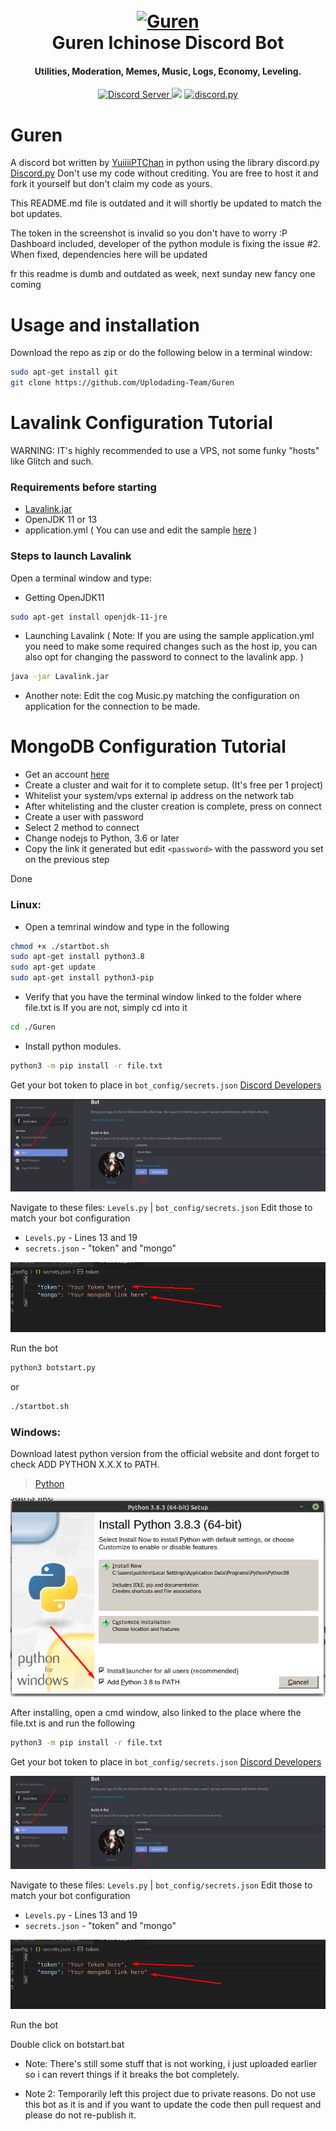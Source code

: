 <h1 align="center">
  <br>
  <a href=""><img src="https://cdn.discordapp.com/attachments/713430084039737354/731176680139522139/wallpaperflare.com_wallpaper_2.jpg" alt="Guren"></a>
  <br>
  Guren Ichinose Discord Bot
  <br>
</h1>

<h4 align="center">Utilities, Moderation, Memes, Music, Logs, Economy, Leveling.</h4>

<p align="center">
  <a href="https://discord.gg/MkfPYvp">
    <img src="https://discordapp.com/api/guilds/133049272517001216/widget.png?style=shield" alt="Discord Server">
 <a href="https://travis-ci.com/Uplodading-Team/Guren"><img src="https://travis-ci.com/Uplodading-Team/Guren.svg?branch=master"></a>
  <a href="https://github.com/Rapptz/discord.py/">
      <img src="https://img.shields.io/badge/discord-py-blue.svg" alt="discord.py">
  </a>
</p>


# Guren

A discord bot written by [YuiiiiPTChan](https://github.com/YuiiiPTChan) in python using the library discord.py [Discord.py](https://discordpy.readthedocs.io/en/latest/index.html#)
Don't use my code without crediting. You are free to host it and fork it yourself but don't claim my code as yours.

This README.md file is outdated and it will shortly be updated to match the bot updates.


The token in the screenshot is invalid so you don't have to worry :P
Dashboard included, developer of the python module is fixing the issue #2. When fixed, dependencies here will be updated

fr this readme is dumb and outdated as week, next sunday new fancy one coming

# Usage and installation

Download the repo as zip or do the following below in a terminal window:

```bash
sudo apt-get install git
git clone https://github.com/Uplodading-Team/Guren
``` 

# Lavalink Configuration Tutorial
WARNING: IT's highly recommended to use a VPS, not some funky "hosts" like Glitch and such.

### Requirements before starting
- [Lavalink.jar](https://github.com/Frederikam/Lavalink/releases/tag/3.3.1.1)
- OpenJDK 11 or 13
- application.yml ( You can use and edit the sample [here](https://github.com/Frederikam/Lavalink/blob/master/LavalinkServer/application.yml.example) )

### Steps to launch Lavalink

Open a terminal window and type:

- Getting OpenJDK11
```bash
sudo apt-get install openjdk-11-jre
```

- Launching Lavalink ( Note: If you are using the sample application.yml you need to make some required changes such as the host ip, you can also opt for changing the password to connect to the lavalink app. )

```bash
java -jar Lavalink.jar
```

- Another note: Edit the cog Music.py matching the configuration on application for the connection to be made.

# MongoDB Configuration Tutorial

- Get an account [here](https://www.mongodb.com/)
- Create a cluster and wait for it to complete setup. (It's free per 1 project)
- Whitelist your system/vps external ip address on the network tab
- After whitelisting and the cluster creation is complete, press on connect
- Create a user with password
- Select 2 method to connect
- Change nodejs to Python, 3.6 or later
- Copy the link it generated but edit `<password>` with the password you set on the previous step

Done

### Linux:
- Open a temrinal window and type in the following

```bash
chmod +x ./startbot.sh
sudo apt-get install python3.8
sudo apt-get update
sudo apt-get install python3-pip
```

- Verify that you have the terminal window linked to the folder where file.txt is
If you are not, simply cd into it

```bash
cd ./Guren
```

- Install python modules.

```bash
python3 -m pip install -r file.txt
```

Get your bot token to place in `bot_config/secrets.json` [Discord Developers](https://discord.com/developers/applications)

![Screenshot_4](images/Screenshot_4.png?raw=true "Developer Portal")

Navigate to these files: `Levels.py` | `bot_config/secrets.json`
Edit those to match your bot configuration

- `Levels.py` - Lines 13 and 19
- `secrets.json` - "token" and "mongo"

![Screenshot_2](images/Screenshot_5.png?raw=true "Lines to edit")

Run the bot
```bash
python3 botstart.py
```
or

```bash
./startbot.sh
```


### Windows: 
Download latest python version from the official website and dont forget to check ADD PYTHON X.X.X to PATH.

> [Python](https://www.python.org/downloads/release/python-383/)

![Screenshot_1](images/Screenshot_1.png?raw=true "PATH Checkbox")

After installing, open a cmd window, also linked to the place where the file.txt is and run the following

```bash
python3 -m pip install -r file.txt
```

Get your bot token to place in `bot_config/secrets.json` [Discord Developers](https://discord.com/developers/applications)

![Screenshot_4](images/Screenshot_4.png?raw=true "Developer Portal")


Navigate to these files: `Levels.py` | `bot_config/secrets.json`
Edit those to match your bot configuration

- `Levels.py` - Lines 13 and 19
- `secrets.json` - "token" and "mongo"

![Screenshot_2](images/Screenshot_5.png?raw=true "Lines to edit")

Run the bot

Double click on botstart.bat


- Note: There's still some stuff that is not working, i just uploaded earlier so i can revert things if it breaks the bot completely.

- Note 2: Temporarily left this project due to private reasons. Do not use this bot as it is and if you want to update the code then pull request and please do not re-publish it.
